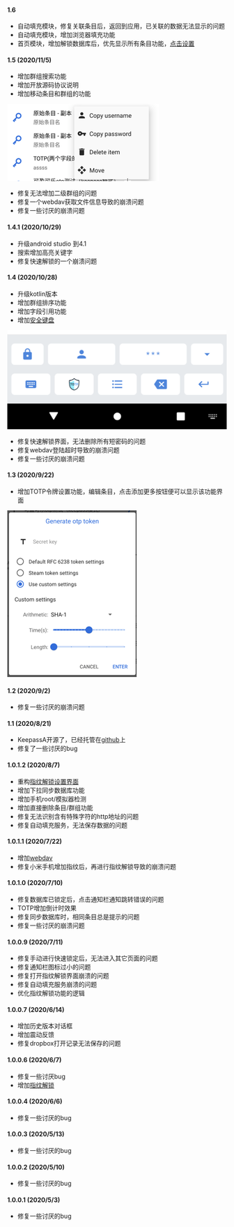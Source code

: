 #### 1.6
- 自动填充模块，修复关联条目后，返回到应用，已关联的数据无法显示的问题
- 自动填充模块，增加浏览器填充功能
- 首页模块，增加解锁数据库后，优先显示所有条目功能，[点击设置](route://keepassA.com/kpa?activity=SettingActivity)

#### 1.5 (2020/11/5)
- 增加群组搜索功能
- 增加开放源码协议说明
- 增加移动条目和群组的功能

![ime](https://raw.githubusercontent.com/AriaLyy/KeepassA/master/img/move_data.png)
- 修复无法增加二级群组的问题
- 修复一个webdav获取文件信息导致的崩溃问题
- 修复一些讨厌的崩溃问题

#### 1.4.1 (2020/10/29)
- 升级android studio 到4.1
- 搜索增加高亮关键字
- 修复快速解锁的一个崩溃问题

#### 1.4 (2020/10/28)
- 升级kotlin版本
- 增加群组排序功能
- 增加字段引用功能
- 增加[安全键盘](route://keepassA.com/kpa?activity=ime)

![ime](https://raw.githubusercontent.com/AriaLyy/KeepassA/master/img/ime.png)
- 修复快速解锁界面，无法删除所有短密码的问题
- 修复webdav登陆超时导致的崩溃问题
- 修复一些讨厌的崩溃问题

#### 1.3 (2020/9/22)
- 增加TOTP令牌设置功能，编辑条目，点击添加更多按钮便可以显示该功能界面

![otp_setting](https://raw.githubusercontent.com/AriaLyy/KeepassA/master/img/otpsetting.png)

#### 1.2 (2020/9/2)
- 修复一些讨厌的崩溃问题

#### 1.1 (2020/8/21)
- KeepassA开源了，已经托管在[github](https://github.com/AriaLyy/KeepassA)上
- 修复了一些讨厌的bug

#### 1.0.1.2 (2020/8/7)
- 重构[指纹解锁设置界面](route://keepassA.com/kpa?activity=FingerprintActivity)
- 增加下拉同步数据库功能
- 增加手机root/模拟器检测
- 增加直接删除条目/群组功能
- 修复无法识别含有特殊字符的http地址的问题
- 修复自动填充服务，无法保存数据的问题

#### 1.0.1.1 (2020/7/22)
- 增加[webdav](route://keepassA.com/kpa?activity=WebDavLoginDialog)
- 修复小米手机增加指纹后，再进行指纹解锁导致的崩溃问题

#### 1.0.1.0 (2020/7/10)
- 修复数据库已锁定后，点击通知栏通知跳转错误的问题
- TOTP增加倒计时效果
- 修复同步数据库时，相同条目总是提示的问题
- 修复一些讨厌的崩溃问题

#### 1.0.0.9 (2020/7/11)
- 修复手动进行快速锁定后，无法进入其它页面的问题
- 修复通知栏图标过小的问题
- 修复打开指纹解锁界面崩溃的问题
- 修复自动填充服务崩溃的问题
- 优化指纹解锁功能的逻辑

#### 1.0.0.7 (2020/6/14)
- 增加历史版本对话框
- 增加震动反馈
- 修复dropbox打开记录无法保存的问题

#### 1.0.0.6 (2020/6/7)
- 修复一些讨厌bug
- 增加[指纹解锁](route://keepassA.com/kpa?activity=FingerprintActivity)

#### 1.0.0.4 (2020/6/6)
- 修复一些讨厌的bug

#### 1.0.0.3 (2020/5/13)
- 修复一些讨厌的bug

#### 1.0.0.2 (2020/5/10)
- 修复一些讨厌的bug

#### 1.0.0.1 (2020/5/3)
- 修复一些讨厌的bug
